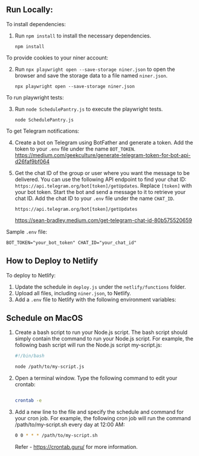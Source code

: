 ## Run Locally:


To install dependencies:
1. Run `npm install` to install the necessary dependencies.

    ```
    npm install
    ```

To provide cookies to your niner account:

2. Run `npx playwright open --save-storage niner.json` to open the browser and save the storage data to a file named `niner.json`.
    ```
    npx playwright open --save-storage niner.json
    ```

To run playwright tests:

3. Run `node SchedulePantry.js` to execute the playwright tests.
    ```
    node SchedulePantry.js
    ```

To get Telegram notifications:

4. Create a bot on Telegram using BotFather and generate a token. Add the token to your `.env` file under the name `BOT_TOKEN`.
    https://medium.com/geekculture/generate-telegram-token-for-bot-api-d26faf9bf064

5. Get the chat ID of the group or user where you want the message to be delivered. You can use the following API endpoint to find your chat ID: `https://api.telegram.org/bot[token]/getUpdates`. Replace `[token]` with your bot token. Start the bot and send a message to it to retrieve your chat ID. Add the chat ID to your `.env` file under the name `CHAT_ID`.
    ```
    https://api.telegram.org/bot[token]/getUpdates
    ```
    https://sean-bradley.medium.com/get-telegram-chat-id-80b575520659


Sample `.env` file:
```
BOT_TOKEN="your_bot_token" CHAT_ID="your_chat_id"
```

## How to Deploy to Netlify

To deploy to Netlify:

1. Update the schedule in `deploy.js` under the `netlify/functions` folder.
2. Upload all files, including `niner.json`, to Netlify.
3. Add a `.env` file to Netlify with the following environment variables:

## Schedule on MacOS

1. Create a bash script to run your Node.js script. The bash script should simply contain the command to run your Node.js script. For example, the following bash script will run the Node.js script my-script.js:
    ```Bash
    #!/bin/bash

    node /path/to/my-script.js
    ```

2. Open a terminal window.
Type the following command to edit your crontab:
     ```Bash

    crontab -e
    ```

3. Add a new line to the file and specify the schedule and command for your cron job. For example, the following cron job will run the command /path/to/my-script.sh every day at 12:00 AM:

    ```bash 
    0 0 * * * /path/to/my-script.sh 
    ```

     Refer - https://crontab.guru/ for more information.
